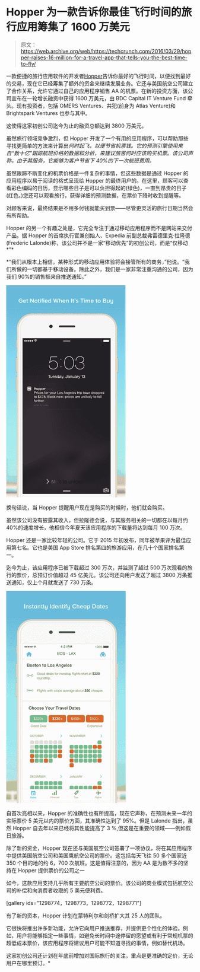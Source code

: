 # Hopper 为一款告诉你最佳飞行时间的旅行应用筹集了 1600 万美元 

> 原文：<https://web.archive.org/web/https://techcrunch.com/2016/03/29/hopper-raises-16-million-for-a-travel-app-that-tells-you-the-best-time-to-fly/>

一款便捷的旅行应用软件的开发者[Hopper](https://web.archive.org/web/20221025222535/https://beta.techcrunch.com/2015/01/28/hoppers-new-travel-app-tells-you-the-best-time-to-fly/)告诉你最好的飞行时间，以便找到最好的交易，现在它已经筹集了额外的资金来继续发展业务。它还与美国航空公司建立了合作关系，允许它通过自己的应用程序销售 AA 的机票。在新的投资方面，该公司宣布在一轮增长融资中获得 1600 万美元，由 BDC Capital IT Venture Fund 牵头。现有投资者，包括 OMERS Ventures、共犯(前身为 Atlas Venture)和 Brightspark Ventures 也参与其中。

这使得这家初创公司迄今为止的融资总额达到 3800 万美元。

虽然旅行领域竞争激烈，但 Hopper 开发了一个有用的应用程序，可以帮助那些寻找更简单的方法来计算出*何时起飞，以便节省机票钱。它的预测引擎使用来自“数十亿”跟踪航班价格的数据和分析，来建议旅客何时应该购买机票。该公司声称，由于其服务，它能够为客户节省下 40%的下一次航班费用。*

虽然跟踪不断变化的机票价格是一件复杂的事情，但这些数据是通过 Hopper 的应用程序以易于阅读的格式呈现给 Hopper 的最终用户的。在这里，顾客可以查看彩色编码的日历，显示哪些日子是可以负担得起的(绿色)，一直到昂贵的日子(红色。)您还可以观看旅行，获得详细的预测数据，在票价下降时收到提醒等。

对顾客来说，最终结果是不用多付钱就能买到票——尽管更灵活的旅行日期当然会有所帮助。

Hopper 的另一个有趣之处是，它完全专注于通过移动应用程序而不是网站来交付产品。据 Hopper 的首席执行官兼创始人、Expedia 前副总裁弗雷德里克·拉隆德(Frederic Lalonde)称，该公司并不是一家“移动优先”的初创公司，而是“仅移动*”*

 *“我们从根本上相信，某种形式的移动应用体验将会接管所有的商务，”他说。“我们所做的一切都基于移动设备。除此之外，我们是一家非常注重沟通的公司，因为我们 90%的销售额来自推送通知。”

![screen322x572 (37)](img/1ffa73677dcf4d50a47cabcd032c236f.png)

换句话说，当 Hopper 提醒用户现在是购买的时候时，他们就会购买。

虽然该公司没有披露其收入，但拉隆德会说，与其服务相关的一切都在以每月约 40%的速度增长，他相信今年夏天该应用程序的下载量将达到每月 100 万次。

Hopper 还是一家比较年轻的公司。它于 2015 年初发布，同年被苹果评为最佳应用第七名。它也是美国 App Store 排名第四的旅游应用，在几十个国家排名第一。

迄今为止，该应用程序已被下载超过 300 万次，并监测了超过 500 万次观看的旅行的票价，总预订价值超过 45 亿美元。该公司还向用户发送了超过 3800 万条推送通知，仅上个月就发送了 730 万条。

![screen322x572 (35)](img/717342a569aecf509a565ebe281601d9.png)

自首次亮相以来，Hopper 的准确性也有所提高，现在它声称，在预测未来一年的实际票价 5 美元以内的票价方面，其准确性达到了 95%。但是 Lalonde 指出，虽然 Hopper 自去年以来已经将其性能提高了 3 %,但这是在重要的领域——例如假日旅游。

除了新的资金，Hopper 现在还与美国航空公司签署了一项协议，将在其应用程序中提供美国航空公司和美国鹰航空公司的票价。这包括每天飞往 50 多个国家近 350 个目的地的约 6，700 次航班。这是值得注意的，因为 AA 是为数不多的坚持在 Hopper 提供票价的公司之一

如今，这款应用支持几乎所有主要航空公司的票价。该公司的商业模式包括航空公司的补偿和向消费者收取的 5 美元便利费。

[gallery ids="1298774，1298773，1298772，1298771"]

有了新的资本，Hopper 计划在蒙特利尔和剑桥扩大其 25 人的团队。

它很快将推出许多新功能，允许它向用户推送推荐，并提供更个性化的体验。例如，用户将能够指定一些事情，如避免长时间中途停留的愿望或有利于常规机票的超低成本票价，该应用程序将建议用户可能不知道寻找的事情，例如替代机场。

这家初创公司还计划在年底前增加对国际旅行的关注，重点是更准确的定价，无论用户在哪里预订。*